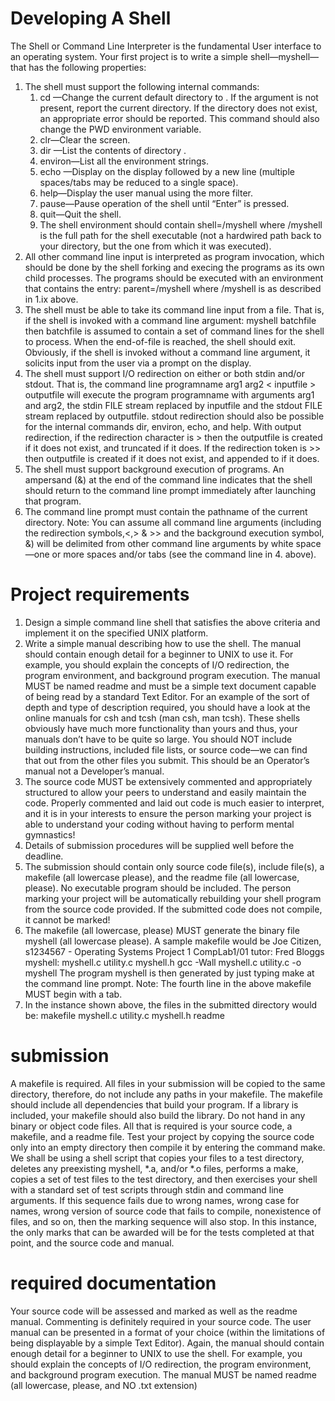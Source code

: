 # Developing A Shell
The Shell or Command Line Interpreter is the fundamental User interface to an
operating system. Your first project is to write a simple shell—myshell—that has
the following properties:
1. The shell must support the following internal commands:
    1. cd <directory>—Change the current default directory to <directory>. If the <directory>       argument is not present, report the current directory. If the directory does not exist, an appropriate error should be reported. This command should also change the PWD environment variable.
    2. clr—Clear the screen.
    3. dir <directory>—List the contents of directory <directory>.
    4. environ—List all the environment strings.
    5. echo <comment>—Display <comment> on the display followed by a new line (multiple spaces/tabs may be reduced to a single space).
    6. help—Display the user manual using the more filter.
    7. pause—Pause operation of the shell until “Enter” is pressed.
    8. quit—Quit the shell.
    9. The shell environment should contain shell=<pathname>/myshell where <pathname>/myshell is the full path for the shell executable (not a hardwired path back to your directory, but the one from which it was executed).
2. All other command line input is interpreted as program invocation, which
should be done by the shell forking and execing the programs as its own child
processes. The programs should be executed with an environment that contains
the entry: parent=<pathname>/myshell where <pathname>/myshell
is as described in 1.ix above.
3. The shell must be able to take its command line input from a file. That is, if the
shell is invoked with a command line argument:
myshell batchfile
then batchfile is assumed to contain a set of command lines for the shell to
process. When the end-of-file is reached, the shell should exit. Obviously, if the
shell is invoked without a command line argument, it solicits input from the user
via a prompt on the display.
4. The shell must support I/O redirection on either or both stdin and/or stdout.
That is, the command line
programname arg1 arg2 < inputfile > outputfile
will execute the program programname with arguments arg1 and arg2, the
stdin FILE stream replaced by inputfile and the stdout FILE stream
replaced by outputfile.
  stdout redirection should also be possible for the internal commands dir,
environ, echo, and help.
With output redirection, if the redirection character is > then the
outputfile is created if it does not exist, and truncated if it does. If the redirection token is >> then outputfile is created if it does not exist, and
appended to if it does.
5. The shell must support background execution of programs. An ampersand (&)
at the end of the command line indicates that the shell should return to the
command line prompt immediately after launching that program.
6. The command line prompt must contain the pathname of the current
directory.
Note: You can assume all command line arguments (including the redirection symbols,<,> & >> and the background execution symbol, &) will be delimited from other
command line arguments by white space—one or more spaces and/or tabs (see the
command line in 4. above).

  
# Project requirements  
1. Design a simple command line shell that satisfies the above criteria and implement it on the specified UNIX platform.
2. Write a simple manual describing how to use the shell. The manual should
contain enough detail for a beginner to UNIX to use it. For example, you should
explain the concepts of I/O redirection, the program environment, and background program execution. The manual MUST be named readme and must be
a simple text document capable of being read by a standard Text Editor.
For an example of the sort of depth and type of description required, you
should have a look at the online manuals for csh and tcsh (man csh, man
tcsh). These shells obviously have much more functionality than yours and
thus, your manuals don’t have to be quite so large.
You should NOT include building instructions, included file lists, or source
code—we can find that out from the other files you submit. This should be an
Operator’s manual not a Developer’s manual.
3. The source code MUST be extensively commented and appropriately structured to allow your peers to understand and easily maintain the code. Properly
commented and laid out code is much easier to interpret, and it is in your interests to ensure the person marking your project is able to understand your
coding without having to perform mental gymnastics!
4. Details of submission procedures will be supplied well before the deadline.
5. The submission should contain only source code file(s), include file(s), a makefile (all lowercase please), and the readme file (all lowercase, please). No
executable program should be included. The person marking your project will
be automatically rebuilding your shell program from the source code provided.
If the submitted code does not compile, it cannot be marked!
  6. The makefile (all lowercase, please) MUST generate the binary file myshell
(all lowercase please). A sample makefile would be
Joe Citizen, s1234567 - Operating Systems Project 1
CompLab1/01 tutor: Fred Bloggs
myshell: myshell.c utility.c myshell.h
gcc -Wall myshell.c utility.c -o myshell
The program myshell is then generated by just typing make at the command
line prompt.
Note: The fourth line in the above makefile MUST begin with a tab.
7. In the instance shown above, the files in the submitted directory would be:
        makefile
        myshell.c
        utility.c
        myshell.h
        readme
 
# submission
A makefile is required. All files in your submission will be copied to the same
directory, therefore, do not include any paths in your makefile. The makefile
should include all dependencies that build your program. If a library is included, your
makefile should also build the library.
Do not hand in any binary or object code files. All that is required is your source
code, a makefile, and a readme file. Test your project by copying the source code
only into an empty directory then compile it by entering the command make.
We shall be using a shell script that copies your files to a test directory, deletes
any preexisting myshell, *.a, and/or *.o files, performs a make, copies a set of test
files to the test directory, and then exercises your shell with a standard set of test
scripts through stdin and command line arguments. If this sequence fails due to wrong
names, wrong case for names, wrong version of source code that fails to compile,
nonexistence of files, and so on, then the marking sequence will also stop. In this
instance, the only marks that can be awarded will be for the tests completed at that
point, and the source code and manual.
 
# required documentation
Your source code will be assessed and marked as well as the readme manual. Commenting is definitely required in your source code. The user manual can be presented
in a format of your choice (within the limitations of being displayable by a simple
Text Editor). Again, the manual should contain enough detail for a beginner to UNIX
to use the shell. For example, you should explain the concepts of I/O redirection, the
program environment, and background program execution. The manual MUST be
named readme (all lowercase, please, and NO .txt extension)
